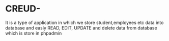 # CREUD-
It is a type of application in which we store student,employees etc data into database and easly READ, EDIT, UPDATE and delete data from database which is store in phpadmin
